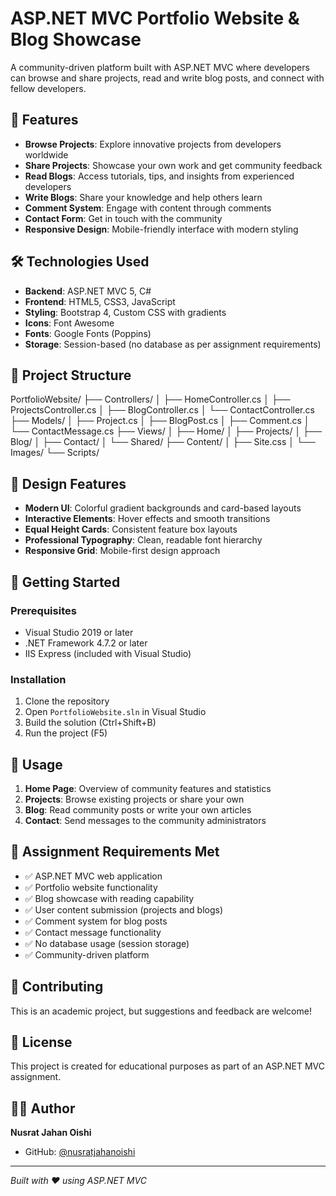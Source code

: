 ﻿# ASP.NET MVC Portfolio Website & Blog Showcase

A community-driven platform built with ASP.NET MVC where developers can browse and share projects, read and write blog posts, and connect with fellow developers.

## 🚀 Features

- **Browse Projects**: Explore innovative projects from developers worldwide
- **Share Projects**: Showcase your own work and get community feedback
- **Read Blogs**: Access tutorials, tips, and insights from experienced developers
- **Write Blogs**: Share your knowledge and help others learn
- **Comment System**: Engage with content through comments
- **Contact Form**: Get in touch with the community
- **Responsive Design**: Mobile-friendly interface with modern styling

## 🛠️ Technologies Used

- **Backend**: ASP.NET MVC 5, C#
- **Frontend**: HTML5, CSS3, JavaScript
- **Styling**: Bootstrap 4, Custom CSS with gradients
- **Icons**: Font Awesome
- **Fonts**: Google Fonts (Poppins)
- **Storage**: Session-based (no database as per assignment requirements)

## 📁 Project Structure
PortfolioWebsite/
├── Controllers/
│   ├── HomeController.cs
│   ├── ProjectsController.cs
│   ├── BlogController.cs
│   └── ContactController.cs
├── Models/
│   ├── Project.cs
│   ├── BlogPost.cs
│   ├── Comment.cs
│   └── ContactMessage.cs
├── Views/
│   ├── Home/
│   ├── Projects/
│   ├── Blog/
│   ├── Contact/
│   └── Shared/
├── Content/
│   ├── Site.css
│   └── Images/
└── Scripts/

## 🎨 Design Features

- **Modern UI**: Colorful gradient backgrounds and card-based layouts
- **Interactive Elements**: Hover effects and smooth transitions
- **Equal Height Cards**: Consistent feature box layouts
- **Professional Typography**: Clean, readable font hierarchy
- **Responsive Grid**: Mobile-first design approach

## 🚦 Getting Started

### Prerequisites
- Visual Studio 2019 or later
- .NET Framework 4.7.2 or later
- IIS Express (included with Visual Studio)

### Installation
1. Clone the repository
2. Open `PortfolioWebsite.sln` in Visual Studio
3. Build the solution (Ctrl+Shift+B)
4. Run the project (F5)

## 📖 Usage

1. **Home Page**: Overview of community features and statistics
2. **Projects**: Browse existing projects or share your own
3. **Blog**: Read community posts or write your own articles
4. **Contact**: Send messages to the community administrators

## 🎯 Assignment Requirements Met

- ✅ ASP.NET MVC web application
- ✅ Portfolio website functionality
- ✅ Blog showcase with reading capability
- ✅ User content submission (projects and blogs)
- ✅ Comment system for blog posts
- ✅ Contact message functionality
- ✅ No database usage (session storage)
- ✅ Community-driven platform

## 🤝 Contributing

This is an academic project, but suggestions and feedback are welcome!

## 📝 License

This project is created for educational purposes as part of an ASP.NET MVC assignment.

## 👨‍💻 Author

**Nusrat Jahan Oishi**
- GitHub: [@nusratjahanoishi](https://github.com/nusratjahanoishi)

---
*Built with ❤️ using ASP.NET MVC*
